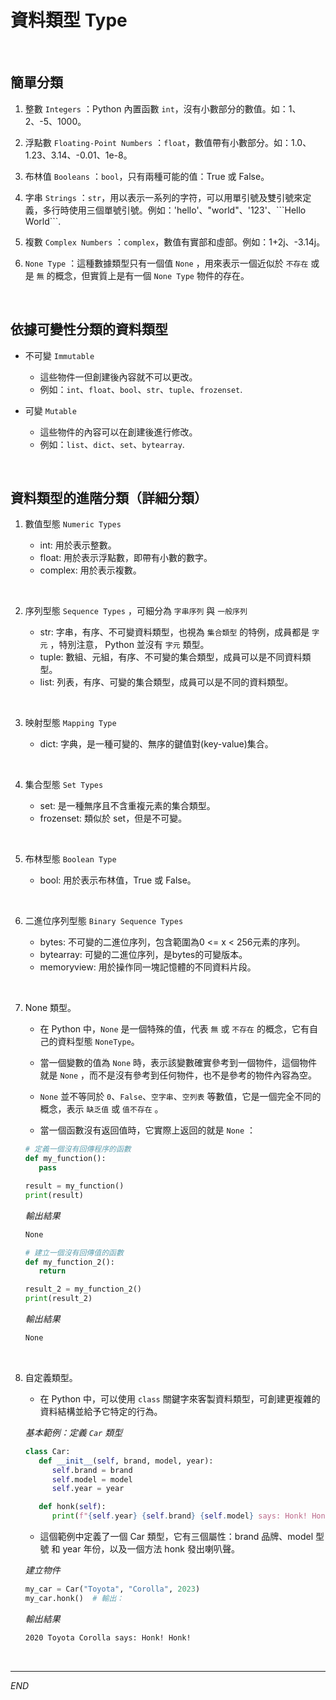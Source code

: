 # 資料類型 Type

<br>

## 簡單分類

1. 整數 `Integers` ：Python 內置函數 `int`，沒有小數部分的數值。如：1、2、-5、1000。

2. 浮點數 `Floating-Point Numbers` ：`float`，數值帶有小數部分。如：1.0、1.23、3.14、-0.01、1e-8。

3. 布林值 `Booleans` ：`bool`，只有兩種可能的值：True 或 False。

4. 字串 `Strings` ：`str`，用以表示一系列的字符，可以用單引號及雙引號來定義，多行時使用三個單號引號。例如：'hello'、"world"、'123'、\```Hello World```.

5. 複數 `Complex Numbers` ：`complex`，數值有實部和虛部。例如：1+2j、-3.14j。
   
6. `None Type` ：這種數據類型只有一個值 `None` ，用來表示一個近似於 `不存在` 或是 `無` 的概念，但實質上是有一個 `None Type` 物件的存在。

<br>

## 依據可變性分類的資料類型

- 不可變 `Immutable`

    - 這些物件一但創建後內容就不可以更改。
    - 例如：`int`、`float`、`bool`、`str`、`tuple`、`frozenset`.



- 可變  `Mutable`
    
    - 這些物件的內容可以在創建後進行修改。
    - 例如：`list`、`dict`、`set`、`bytearray`.

<br>

## 資料類型的進階分類（詳細分類）

1. 數值型態 `Numeric Types`

   - int: 用於表示整數。
   - float: 用於表示浮點數，即帶有小數的數字。
   - complex: 用於表示複數。

<br>


2. 序列型態 `Sequence Types` ，可細分為 `字串序列` 與 `一般序列` 

   - str: 字串，有序、不可變資料類型，也視為 `集合類型` 的特例，成員都是 `字元` ，特別注意， Python 並沒有 `字元` 類型。
   - tuple: 數組、元組，有序、不可變的集合類型，成員可以是不同資料類型。
   - list: 列表，有序、可變的集合類型，成員可以是不同的資料類型。

<br>


3. 映射型態 `Mapping Type`

   - dict: 字典，是一種可變的、無序的鍵值對(key-value)集合。

<br>


4. 集合型態 `Set Types`

   - set: 是一種無序且不含重複元素的集合類型。
   - frozenset: 類似於 set，但是不可變。

<br>


5. 布林型態 `Boolean Type`

   - bool: 用於表示布林值，True 或 False。

<br>


6. 二進位序列型態 `Binary Sequence Types`

   - bytes: 不可變的二進位序列，包含範圍為0 <= x < 256元素的序列。
   - bytearray: 可變的二進位序列，是bytes的可變版本。
   - memoryview: 用於操作同一塊記憶體的不同資料片段。

<br>


7. None 類型。

   - 在 Python 中，`None` 是一個特殊的值，代表 `無` 或 `不存在` 的概念，它有自己的資料型態 `NoneType`。
   
   - 當一個變數的值為 `None` 時，表示該變數確實參考到一個物件，這個物件就是 `None` ，而不是沒有參考到任何物件，也不是參考的物件內容為空。 
     
   - `None` 並不等同於 `0`、`False`、`空字串`、`空列表` 等數值，它是一個完全不同的概念，表示 `缺乏值` 或 `值不存在` 。
   
   - 當一個函數沒有返回值時，它實際上返回的就是 `None` ：
   

   ```python
   # 定義一個沒有回傳程序的函數
   def my_function():
      pass

   result = my_function()
   print(result)
   ```
   _輸出結果_
   ```bash
   None
   ```
   ```python
   # 建立一個沒有回傳值的函數
   def my_function_2():
      return

   result_2 = my_function_2()
   print(result_2)  
   ```
   _輸出結果_
   ```bash
   None
   ```


<br>


8. 自定義類型。

   - 在 Python 中，可以使用 `class` 關鍵字來客製資料類型，可創建更複雜的資料結構並給予它特定的行為。

   _基本範例：定義 `Car` 類型_


   ```python
   class Car:
      def __init__(self, brand, model, year):
         self.brand = brand
         self.model = model
         self.year = year

      def honk(self):
         print(f"{self.year} {self.brand} {self.model} says: Honk! Honk!")
   ```

   - 這個範例中定義了一個 Car 類型，它有三個屬性：brand 品牌、model 型號 和 year 年份，以及一個方法 honk 發出喇叭聲。
  
   _建立物件_
   ```python
   my_car = Car("Toyota", "Corolla", 2023)
   my_car.honk()  # 輸出：
   ```
   *輸出結果*
   ```bash
   2020 Toyota Corolla says: Honk! Honk!   
   ```

<br>

---

_END_
